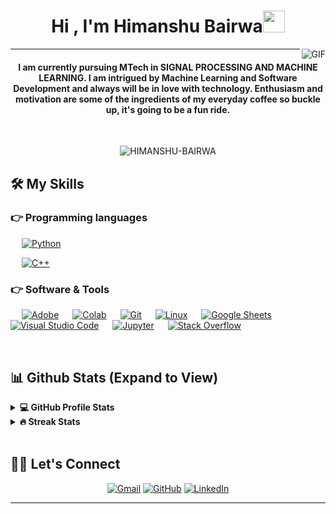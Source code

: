 
<h1 align="center">Hi , I'm Himanshu Bairwa<img src="https://media.giphy.com/media/hvRJCLFzcasrR4ia7z/giphy.gif" width="35"></h1>

<img align="right" alt="GIF" src="https://gfycat.com/ashamedweightydachshund" />

<hr/>
<h4 align="center">I am currently pursuing MTech in SIGNAL PROCESSING AND MACHINE LEARNING. I am intrigued by Machine Learning and Software Development and always will be in love with technology. Enthusiasm and motivation are some of the ingredients of my everyday coffee so buckle up, it's going to be a fun ride.</h4>
<br>

<p align="center"> <img src="https://komarev.com/ghpvc/?username=HIMANSHU-BAIRWA&label=Profile%20views&color=0e75b6&style=plastic" alt="HIMANSHU-BAIRWA" /> </p>


## 🛠️ My Skills

### 👉 Programming languages

<p align="left"> 
    &emsp;
   <a href="https://www.python.org" target="_blank">
    <img alt="Python" src="https://img.shields.io/badge/Python%20-%2314354C.svg?logo=python&logoColor=white">
  </a>
 
  &emsp;
  <a href="https://www.w3schools.com/cpp/" target="_blank"> 
    <img alt="C++" src="https://img.shields.io/badge/C++%20-%2300599C.svg?logo=c%2B%2B&logoColor=white">
  </a> 
  



 ### 👉 Software & Tools
 
<p>
  &emsp;
    <a href="#"><img alt="Adobe" src="https://img.shields.io/badge/Adobe%20-%23FF0000.svg?logo=adobe&logoColor=white"></a>
  &emsp;
    <a href="#"><img alt="Colab" src="https://img.shields.io/badge/Colab-00b56a.svg?logo=google-colab&logoColor=white"></a>
  &emsp;
    <a href="#"><img alt="Git" src="https://img.shields.io/badge/Git%20-%23F05033.svg?logo=git&logoColor=white"></a>
  &emsp;
    <a href="#"><img alt="Linux" src="https://img.shields.io/badge/Linux-FCC624?style=flat&logo=linux&logoColor=black"></a>
  &emsp;
    <a href="#"><img alt="Google Sheets" src="https://img.shields.io/badge/Google%20Sheets%20-%2334A853.svg?logo=google%20sheets&logoColor=white"></a>
  &emsp;
    <a href="#"><img alt="Visual Studio Code" src="https://img.shields.io/badge/Visual%20Studio%20Code-0078d7.svg?logo=visual-studio-code&logoColor=white"></a>
  &emsp;
    <a href="#"><img alt="Jupyter" src="https://img.shields.io/badge/Jupyter%20-%23F37626.svg?logo=Jupyter&logoColor=white"></a>
  &emsp;
    <a href="#"><img alt="Stack Overflow" src="https://img.shields.io/badge/-Stack%20Overflow-FE7A16?logo=stack-overflow&logoColor=white"></a>
  &emsp;
</p>
<br/>


## 📊 Github Stats (Expand to View) 

<details> 
  <summary><b>💻 GitHub Profile Stats</b></summary>
  <br/>
  <p align="center">
  <a href="https://github.com/HIMANSHU-BAIRWA/github-readme-stats"><img alt="HIMANSHU-BAIRWA's Github Stats" src="https://github-readme-stats.vercel.app/api?username=HIMANSHU-BAIRWA&show_icons=true&count_private=true&theme=algolia" height="192px"/></a>
  <br/>
  &nbsp;
</details>

<details>
  <summary><b>🔥 Streak Stats</b></summary>  
  <br/>
  <p align="center">
  <img src="https://github-readme-streak-stats.herokuapp.com/?user=HIMANSHU-BAIRWA&theme=algolia" alt="HIMANSHU-BAIRWA" height="192px"/>
  <br/>
  <br/>
  </p>
</details>

<br/>


## 🙋‍♀️ Let's Connect
<p align="center">
	<a href="mailto:himanshubairwa30071996@gmail.com"><img src="https://img.icons8.com/bubbles/50/000000/gmail.png" alt="Gmail"/></a>
	<a href="https://github.com/HIMANSHU-BAIRWA"><img src="https://img.icons8.com/bubbles/50/000000/github.png" alt="GitHub"/></a>
	<a href="https://www.linkedin.com/in/himanshu-bairwa-aa33351a6/"><img src="https://img.icons8.com/bubbles/50/000000/linkedin.png" alt="LinkedIn"/></a>
	
	
</p>

<hr/>
